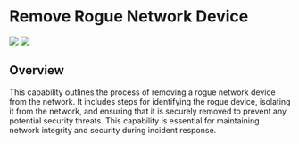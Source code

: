 # Remove Rogue Network Device
![](https://img.shields.io/badge/Phase-Eradication_%28P0004%29-blue)&nbsp;![](https://img.shields.io/badge/Category-Network-blue)
## Overview
This capability outlines the process of removing a rogue network device from the network. It includes steps for identifying the rogue device, isolating it from the network, and ensuring that it is securely removed to prevent any potential security threats. This capability is essential for maintaining network integrity and security during incident response.